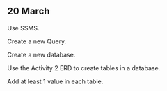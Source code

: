 ## 20 March

Use SSMS.

Create a new Query.

Create a new database.

Use the Activity 2 ERD to create tables in a database.

Add at least 1 value in each table.


